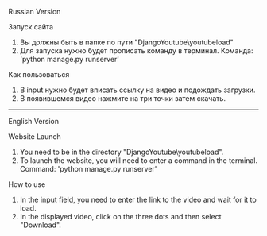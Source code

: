 Russian Version

Запуск сайта
1) Вы должны быть в папке по пути "DjangoYoutube\youtubeload"
2) Для запуска нужно будет прописать команду в терминал. Команда: 'python manage.py runserver'

Как пользоваться
1) В input нужно будет вписать ссылку на видео и подождать загрузки.
2) В появившемся видео нажмите на три точки затем скачать.

_____________________________________________________________________________________________
English Version

Website Launch
1) You need to be in the directory "DjangoYoutube\youtubeload".
2) To launch the website, you will need to enter a command in the terminal. Command: 'python manage.py runserver'

How to use
1) In the input field, you need to enter the link to the video and wait for it to load.
2) In the displayed video, click on the three dots and then select "Download".